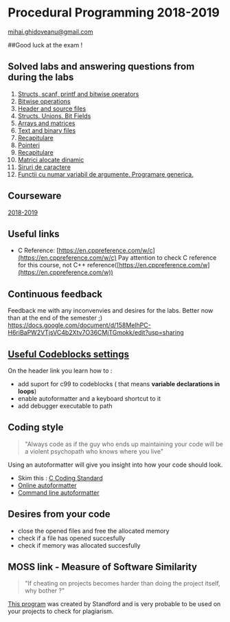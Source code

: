 # Procedural Programming 2018-2019 
[mihai.ghidoveanu@gmail.com](mailto:mihai.ghidoveanu@gmail.com)

##Good luck at the exam ! 

## Solved labs and answering questions from during the labs
1. [Structs, scanf, printf and bitwise operators](https://github.com/Mihaaai/laborator-pp/tree/master/solved/Lab1)
2. [Bitwise operations](https://github.com/Mihaaai/laborator-pp/tree/master/solved/Lab2)
3. [Header and source files](https://github.com/Mihaaai/laborator-pp/tree/master/solved/Lab3)
4. [Structs. Unions. Bit Fields](https://github.com/Mihaaai/laborator-pp/tree/master/solved/Lab4)
5. [Arrays and matrices](https://github.com/Mihaaai/laborator-pp/tree/master/solved/Lab5)
6. [Text and binary files](https://github.com/Mihaaai/laborator-pp/tree/master/solved/Lab6)
7. [Recapitulare ](https://github.com/Mihaaai/laborator-pp/tree/master/solved/Lab7)
8. [Pointeri ](https://github.com/Mihaaai/laborator-pp/tree/master/solved/Lab8)
9. [Recapitulare ](https://github.com/Mihaaai/laborator-pp/tree/master/solved/Lab9)
10. [Matrici alocate dinamic](https://github.com/Mihaaai/laborator-pp/tree/master/solved/Lab10)
11. [Siruri de caractere](https://github.com/Mihaaai/laborator-pp/tree/master/solved/Lab11)
12. [Functii cu numar variabil de argumente. Programare generica.](https://github.com/Mihaaai/laborator-pp/tree/master/solved/Lab12)

## Courseware
[2018-2019](https://github.com/Mihaaai/laborator-pp/tree/master/labs)

## Useful links
* C Reference: [https://en.cppreference.com/w/c](https://en.cppreference.com/w/c)
	Pay attention to check C reference for this course, not C++ reference([https://en.cppreference.com/w](https://en.cppreference.com/w))

## Continuous feedback
Feedback me with any inconvenvies and desires for the labs. Better now than at the end of the semester ;)
https://docs.google.com/document/d/158MelhPC-H6riBaPW2VTjsVC4b2Xtv7O36CMjTGmokk/edit?usp=sharing

## [Useful Codeblocks settings](https://github.com/Mihaaai/laborator-pp/tree/master/codeblocks/)

On the header link you learn how to :
+ add suport for c99 to codeblocks ( that means **variable declarations in loops**)
+ enable autoformatter and a keyboard shortcut to it
+ add debugger executable to path

## Coding style
> "Always code as if the guy who ends up maintaining your code will be a violent psychopath who knows where you live"

Using an autoformatter will give you insight into how your code should look.

+ Skim this : [C Coding Standard](https://users.ece.cmu.edu/~eno/coding/CCodingStandard.html)
+ [Online autoformatter](https://codebeautify.org/c-formatter-beautifier)
+ [Command line autoformatter](https://clang.llvm.org/docs/ClangFormat.html)

## Desires from your code
+ close the opened files and free the allocated memory 
+ check if a file has opened succesfully
+ check if memory was allocated succesfully

## MOSS link - Measure of Software Similarity
> "If cheating on projects becomes harder than doing the project itself, why bother ?"

[This program](https://theory.stanford.edu/~aiken/moss/) was created by Standford and is very probable to be used on your projects to check for plagiarism.

